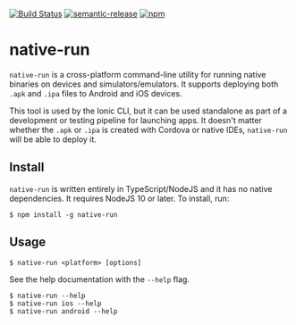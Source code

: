 [![Build Status](https://circleci.com/gh/ionic-team/native-run.svg?style=shield)](https://circleci.com/gh/ionic-team/native-run)
[![semantic-release](https://img.shields.io/badge/%20%20%F0%9F%93%A6%F0%9F%9A%80-semantic--release-e10079.svg)](https://github.com/semantic-release/semantic-release)
[![npm](https://img.shields.io/npm/v/native-run.svg)](https://www.npmjs.com/package/native-run)

# native-run

`native-run` is a cross-platform command-line utility for running native binaries on devices and simulators/emulators. It supports deploying both `.apk` and `.ipa` files to Android and iOS devices.

This tool is used by the Ionic CLI, but it can be used standalone as part of a development or testing pipeline for launching apps. It doesn't matter whether the `.apk` or `.ipa` is created with Cordova or native IDEs, `native-run` will be able to deploy it.

## Install

`native-run` is written entirely in TypeScript/NodeJS and it has no native dependencies. It requires NodeJS 10 or later. To install, run:

```console
$ npm install -g native-run
```

## Usage

```console
$ native-run <platform> [options]
```

See the help documentation with the `--help` flag.

```console
$ native-run --help
$ native-run ios --help
$ native-run android --help
```
